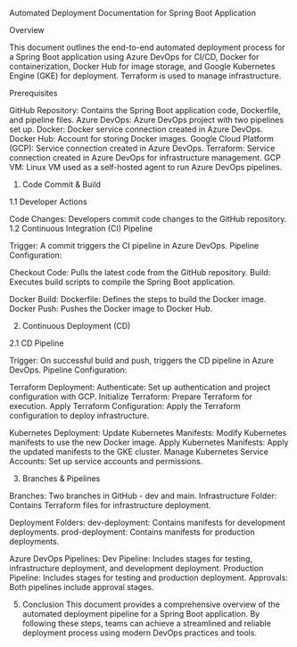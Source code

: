 Automated Deployment Documentation for Spring Boot Application

Overview

This document outlines the end-to-end automated deployment process for a Spring Boot application using Azure DevOps for CI/CD, Docker for containerization, Docker Hub for image storage, and Google Kubernetes Engine (GKE) for deployment. Terraform is used to manage infrastructure.

Prerequisites

GitHub Repository: Contains the Spring Boot application code, Dockerfile, and pipeline files.
Azure DevOps: Azure DevOps project with two pipelines set up.
Docker: Docker service connection created in Azure DevOps.
Docker Hub: Account for storing Docker images.
Google Cloud Platform (GCP): Service connection created in Azure DevOps.
Terraform: Service connection created in Azure DevOps for infrastructure management.
GCP VM: Linux VM used as a self-hosted agent to run Azure DevOps pipelines.

1. Code Commit & Build

1.1 Developer Actions

Code Changes: Developers commit code changes to the GitHub repository.
1.2 Continuous Integration (CI) Pipeline

Trigger: A commit triggers the CI pipeline in Azure DevOps.
Pipeline Configuration:

Checkout Code: Pulls the latest code from the GitHub repository.
Build: Executes build scripts to compile the Spring Boot application.

Docker Build:
Dockerfile: Defines the steps to build the Docker image.
Docker Push: Pushes the Docker image to Docker Hub.

2. Continuous Deployment (CD)

2.1 CD Pipeline

Trigger: On successful build and push, triggers the CD pipeline in Azure DevOps.
Pipeline Configuration:

Terraform Deployment:
Authenticate: Set up authentication and project configuration with GCP.
Initialize Terraform: Prepare Terraform for execution.
Apply Terraform Configuration: Apply the Terraform configuration to deploy infrastructure.

Kubernetes Deployment:
Update Kubernetes Manifests: Modify Kubernetes manifests to use the new Docker image.
Apply Kubernetes Manifests: Apply the updated manifests to the GKE cluster.
Manage Kubernetes Service Accounts: Set up service accounts and permissions.

3. Branches & Pipelines

Branches: Two branches in GitHub - dev and main.
Infrastructure Folder: Contains Terraform files for infrastructure deployment.

Deployment Folders:
dev-deployment: Contains manifests for development deployments.
prod-deployment: Contains manifests for production deployments.

Azure DevOps Pipelines:
Dev Pipeline: Includes stages for testing, infrastructure deployment, and development deployment.
Production Pipeline: Includes stages for testing and production deployment.
Approvals: Both pipelines include approval stages.

5. Conclusion
This document provides a comprehensive overview of the automated deployment pipeline for a Spring Boot application. By following these steps, teams can achieve a streamlined and reliable deployment process using modern DevOps practices and tools.
